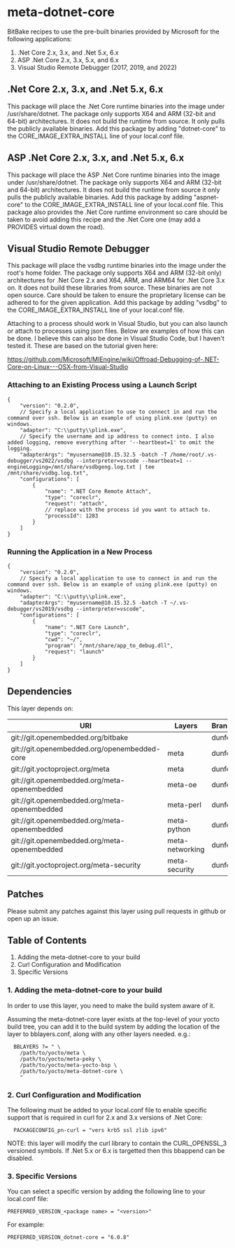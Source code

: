 # meta-dotnet-core
BitBake recipes to use the pre-built binaries provided by Microsoft for the following applications:

1. .Net Core 2.x, 3.x, and .Net 5.x, 6.x
2. ASP .Net Core 2.x, 3.x, 5.x, and 6.x
3. Visual Studio Remote Debugger (2017, 2019, and 2022)
  
## .Net Core 2.x, 3.x, and .Net 5.x, 6.x
This package will place the .Net Core runtime binaries into the image under /usr/share/dotnet. The package only supports X64 and ARM (32-bit and 64-bit) architectures. It does not build the runtime from source. It only pulls the publicly available binaries. Add this package by adding "dotnet-core" to the CORE_IMAGE_EXTRA_INSTALL line of your local.conf file.

## ASP .Net Core 2.x, 3.x, and .Net 5.x, 6.x
This package will place the ASP .Net Core runtime binaries into the image under /usr/share/dotnet. The package only supports X64 and ARM (32-bit and 64-bit) architectures. It does not build the runtime from source it only pulls the publicly available binaries. Add this package by adding "aspnet-core" to the CORE_IMAGE_EXTRA_INSTALL line of your local.conf file. This package also provides the .Net Core runtime environment so care should be taken to avoid adding this recipe and the .Net Core one (may add a PROVIDES virtual down the road).

## Visual Studio Remote Debugger
This package will place the vsdbg runtime binaries into the image under the root's home folder. The package only supports X64 and ARM (32-bit only) architectures for .Net Core 2.x and X64, ARM, and ARM64 for .Net Core 3.x on. It does not build these libraries from source. These binaries are not open source. Care should be taken to ensure the proprietary license can be adhered to for the given application. Add this package by adding "vsdbg" to the CORE_IMAGE_EXTRA_INSTALL line of your local.conf file.

Attaching to a process should work in Visual Studio, but you can also launch or attach to processes using json files. Below are examples of how this can
be done. I believe this can also be done in Visual Studio Code, but I haven't tested it. These are based on the tutorial given here:

https://github.com/Microsoft/MIEngine/wiki/Offroad-Debugging-of-.NET-Core-on-Linux---OSX-from-Visual-Studio

### Attaching to an Existing Process using a Launch Script

```
{
	"version": "0.2.0",
	// Specify a local application to use to connect in and run the command over ssh. Below is an example of using plink.exe (putty) on windows.
	"adapter": "C:\\putty\\plink.exe",
	// Specify the username and ip address to connect into. I also added logging, remove everything after '--heartbeat=1' to omit the logging.
	"adapterArgs": "myusername@10.15.32.5 -batch -T /home/root/.vs-debugger/vs2022/vsdbg --interpreter=vscode --heartbeat=1 --engineLogging=/mnt/share/vsdbgeng.log.txt | tee /mnt/share/vsdbg.log.txt",
	"configurations": [
		{
			"name": ".NET Core Remote Attach",
			"type": "coreclr",
			"request": "attach",
			// replace with the process id you want to attach to.
			"processId": 1283
		}
	]
}
```

### Running the Application in a New Process

```
{
	"version": "0.2.0",
	// Specify a local application to use to connect in and run the command over ssh. Below is an example of using plink.exe (putty) on windows.
	"adapter": "C:\\putty\\plink.exe",
	"adapterArgs": "myusername@10.15.32.5 -batch -T ~/.vs-debugger/vs2019/vsdbg --interpreter=vscode",
	"configurations": [
		{
			"name": ".NET Core Launch",
			"type": "coreclr",
			"cwd": "~/",
			"program": "/mnt/share/app_to_debug.dll",
			"request": "launch"
		}
	]
}
```

## Dependencies
This layer depends on:

URI | Layers | Branch
--- | ------ | ------
git://git.openembedded.org/bitbake | | dunfell
git://git.openembedded.org/openembedded-core | meta | dunfell
git://git.yoctoproject.org/meta | meta | dunfell
git://git.openembedded.org/meta-openembedded | meta-oe | dunfell
git://git.openembedded.org/meta-openembedded | meta-perl | dunfell
git://git.openembedded.org/meta-openembedded | meta-python | dunfell
git://git.openembedded.org/meta-openembedded | meta-networking | dunfell
git://git.yoctoproject.org/meta-security | meta-security | dunfell

## Patches
Please submit any patches against this layer using pull requests in github or open up an issue.

## Table of Contents
1. Adding the meta-dotnet-core to your build
2. Curl Configuration and Modification
3. Specific Versions

### 1. Adding the meta-dotnet-core to your build
In order to use this layer, you need to make the build system aware of it.

Assuming the meta-dotnet-core layer exists at the top-level of your yocto build tree, you can add it to the build system by adding the location of the layer to bblayers.conf, along with any other layers needed. e.g.:

```
  BBLAYERS ?= " \
    /path/to/yocto/meta \
    /path/to/yocto/meta-poky \
    /path/to/yocto/meta-yocto-bsp \
    /path/to/yocto/meta-dotnet-core \
    "
```

### 2. Curl Configuration and Modification
The following must be added to your local.conf file to enable specific support that is required in curl for 2.x and 3.x versions of .Net Core:

```
  PACKAGECONFIG_pn-curl = "vers krb5 ssl zlib ipv6"
```

NOTE: this layer will modify the curl library to contain the CURL_OPENSSL_3 versioned symbols. If .Net 5.x or 6.x is targetted then this bbappend can be disabled.

### 3. Specific Versions
You can select a specific version by adding the following line to your local.conf file:

```
PREFERRED_VERSION_<package name> = "<version>"
```
  
For example:

```
PREFERRED_VERSION_dotnet-core = "6.0.8"
```


